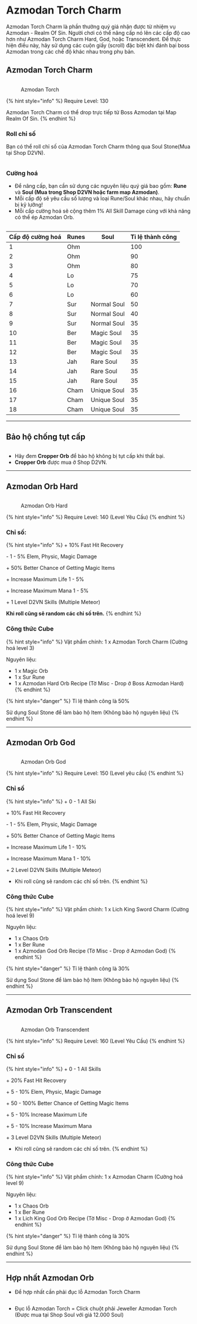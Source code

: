 # Azmodan Torch Charm

Azmodan Torch Charm là phần thưởng quý giá nhận được từ nhiệm vụ Azmodan - Realm Of Sin. Người chơi có thể nâng cấp nó lên các cấp độ cao hơn như Azmodan Torch Charm Hard, God, hoặc Transcendent. Để thực hiện điều này, hãy sử dụng các cuộn giấy (scroll) đặc biệt khi đánh bại boss Azmodan trong các chế độ khác nhau trong phụ bản.

## Azmodan Torch Charm

<figure><img src="../../.gitbook/assets/image (132).png" alt=""><figcaption><p>Azmodan Torch</p></figcaption></figure>

{% hint style="info" %}
Require Level: 130

Azmodan Torch Charm có thể drop trực tiếp từ Boss Azmodan tại Map Realm Of Sin.
{% endhint %}

### Roll chỉ số

Bạn có thể roll chỉ số của Azmodan Torch Charm thông qua Soul Stone(Mua tại Shop D2VN).

<figure><img src="../../.gitbook/assets/2025-01-09 13-34-11.gif" alt=""><figcaption></figcaption></figure>

### Cường hoá

* Để nâng cấp, bạn cần sử dụng các nguyên liệu quý giá bao gồm: **Rune** và **Soul (Mua trong Shop D2VN hoặc farm map Azmodan)**.
* Mỗi cấp độ sẽ yêu cầu số lượng và loại Rune/Soul khác nhau, hãy chuẩn bị kỹ lưỡng!
* Mỗi cấp cường hoá sẽ cộng thêm 1% All Skill Damage cùng với khả năng có thể ép Azmodan Orb.

<figure><img src="../../.gitbook/assets/2025-01-09 13-44-56.gif" alt=""><figcaption></figcaption></figure>

| Cấp độ cường hoá | Runes | Soul        | Tỉ lệ thành công |
| ---------------- | ----- | ----------- | ---------------- |
| 1                | Ohm   |             | 100              |
| 2                | Ohm   |             | 90               |
| 3                | Ohm   |             | 80               |
| 4                | Lo    |             | 75               |
| 5                | Lo    |             | 70               |
| 6                | Lo    |             | 60               |
| 7                | Sur   | Normal Soul | 50               |
| 8                | Sur   | Normal Soul | 40               |
| 9                | Sur   | Normal Soul | 35               |
| 10               | Ber   | Magic Soul  | 35               |
| 11               | Ber   | Magic Soul  | 35               |
| 12               | Ber   | Magic Soul  | 35               |
| 13               | Jah   | Rare Soul   | 35               |
| 14               | Jah   | Rare Soul   | 35               |
| 15               | Jah   | Rare Soul   | 35               |
| 16               | Cham  | Unique Soul | 35               |
| 17               | Cham  | Unique Soul | 35               |
| 18               | Cham  | Unique Soul | 35               |

***

## Bảo hộ chống tụt cấp

<figure><img src="../../.gitbook/assets/2025-01-09 13-47-35.gif" alt=""><figcaption></figcaption></figure>

* Hãy đem **Cropper Orb** để bảo hộ không bị tụt cấp khi thất bại.
* **Cropper Orb** được mua ở Shop D2VN.

***

## Azmodan Orb Hard

<figure><img src="../../.gitbook/assets/image.png" alt=""><figcaption><p>Azmodan Orb Hard</p></figcaption></figure>

{% hint style="info" %}
Require Level: 140 (Level Yêu Cầu)
{% endhint %}

### Chỉ số:

{% hint style="info" %}
\+ 10% Fast Hit Recovery

\- 1 - 5% Elem, Physic, Magic Damage

\+ 50% Better Chance of Getting Magic Items

\+ Increase Maximum Life 1 - 5%

\+ Increase Maximum Mana 1 - 5%

\+ 1 Level D2VN Skills (Multiple Meteor)

**Khi roll cũng sẽ random các chỉ số trên.**
{% endhint %}

### Công thức Cube

{% hint style="info" %}
Vật phẩm chính: 1 x Azmodan Torch Charm (Cường hoá level 3)

Nguyên liệu:

* 1 x Magic Orb
* 1 x Sur Rune
* 1 x Azmodan Hard Orb Recipe (Tờ Misc - Drop ở Boss Azmodan Hard)
{% endhint %}

{% hint style="danger" %}
Tỉ lệ thành công là 50%

Sử dụng Soul Stone để làm bảo hộ Item (Không bảo hộ nguyên liệu)
{% endhint %}

***

## Azmodan Orb God

<figure><img src="../../.gitbook/assets/image (136).png" alt=""><figcaption><p>Azmodan Orb God</p></figcaption></figure>

{% hint style="info" %}
Require Level: 150 (Level yêu cầu)
{% endhint %}

### Chỉ số

{% hint style="info" %}
\+ 0 - 1 All Ski

\+ 10% Fast Hit Recovery

\- 1 - 5% Elem, Physic, Magic Damage

\+ 50% Better Chance of Getting Magic Items

\+ Increase Maximum Life 1 - 10%

\+ Increase Maximum Mana 1 - 10%

\+ 2 Level D2VN Skills (Multiple Meteor)

* Khi roll cũng sẽ random các chỉ số trên.
{% endhint %}

### Công thức Cube

{% hint style="info" %}
Vật phẩm chính: 1 x Lich King Sword Charm (Cường hoá level 9)

Nguyên liệu:

* 1 x Chaos Orb
* 1 x Ber Rune
* 1 x Azmodan God Orb Recipe (Tờ Misc - Drop ở Azmodan God)
{% endhint %}

{% hint style="danger" %}
Tỉ lệ thành công là 30%

Sử dụng Soul Stone để làm bảo hộ Item (Không bảo hộ nguyên liệu)
{% endhint %}



***

## Azmodan Orb Transcendent

<figure><img src="../../.gitbook/assets/image (137).png" alt=""><figcaption><p>Azmodan Orb Transcendent</p></figcaption></figure>

{% hint style="info" %}
Require Level: 160 (Level Yêu Cầu)
{% endhint %}

### Chỉ số

{% hint style="info" %}
\+ 0 - 1 All Skills

\+ 20% Fast Hit Recovery

\+ 5 - 10% Elem, Physic, Magic Damage

\+ 50 - 100% Better Chance of Getting Magic Items&#x20;

\+ 5 - 10% Increase Maximum Life&#x20;

\+ 5 - 10% Increase Maximum Mana

\+ 3 Level D2VN Skills (Multiple Meteor)

* Khi roll cũng sẽ random các chỉ số trên.
{% endhint %}

### Công thức Cube

{% hint style="info" %}
Vật phẩm chính: 1 x Azmodan Charm (Cường hoá level 9)

Nguyên liệu:

* 1 x Chaos Orb
* 1 x Ber Rune
* 1 x Lich King God Orb Recipe (Tờ Misc - Drop ở Azmodan God)
{% endhint %}

{% hint style="danger" %}
Tỉ lệ thành công là 30%

Sử dụng Soul Stone để làm bảo hộ Item (Không bảo hộ nguyên liệu)
{% endhint %}

***

## Hợp nhất Azmodan Orb

* Để hợp nhất cần phải đục lỗ Azmodan Torch Charm

<figure><img src="../../.gitbook/assets/2025-01-09 19-45-12.gif" alt=""><figcaption></figcaption></figure>

* Đục lỗ Azmodan Torch = Click chuột phải Jeweller Azmodan Torch (Được mua tại Shop Soul với giá 12.000 Soul)

<figure><img src="../../.gitbook/assets/2025-01-09 19-45-25.gif" alt=""><figcaption></figcaption></figure>
